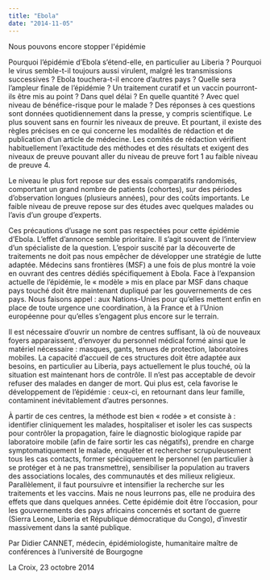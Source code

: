 ```yaml
---
title: "Ebola"
date: "2014-11-05"
---
```


Nous pouvons encore stopper l'épidémie

Pourquoi l’épidémie d’Ebola s’étend-elle, en particulier au Liberia ? Pourquoi le virus semble-t-il toujours aussi virulent, malgré les transmissions successives ? Ebola touchera-t-il encore d’autres pays ? Quelle sera l’ampleur finale de l’épidémie ? Un traitement curatif et un vaccin pourront-ils être mis au point ? Dans quel délai ? En quelle quantité ? Avec quel niveau de bénéfice-risque pour le malade ? Des réponses à ces questions sont données quotidiennement dans la presse, y compris scientifique. Le plus souvent sans en fournir les niveaux de preuve. Et pourtant, il existe des règles précises en ce qui concerne les modalités de rédaction et de publication d’un article de médecine. Les comités de rédaction vérifient habituellement l’exactitude des méthodes et des résultats et exigent des niveaux de preuve pouvant aller du niveau de preuve fort 1 au faible niveau de preuve 4.

Le niveau le plus fort repose sur des essais comparatifs randomisés, comportant un grand nombre de patients (cohortes), sur des périodes d’observation longues (plusieurs années), pour des coûts importants. Le faible niveau de preuve repose sur des études avec quelques malades ou l’avis d’un groupe d’experts.

Ces précautions d’usage ne sont pas respectées pour cette épidémie d’Ebola. L’effet d’annonce semble prioritaire. Il s’agit souvent de l’interview d’un spécialiste de la question. L’espoir suscité par la découverte de traitements ne doit pas nous empêcher de développer une stratégie de lutte adaptée. Médecins sans frontières (MSF) a une fois de plus montré la voie en ouvrant des centres dédiés spécifiquement à Ebola. Face à l’expansion actuelle de l’épidémie, le « modèle » mis en place par MSF dans chaque pays touché doit être maintenant dupliqué par les gouvernements de ces pays. Nous faisons appel : aux Nations-Unies pour qu’elles mettent enfin en place de toute urgence une coordination, à la France et à l’Union européenne pour qu’elles s’engagent plus encore sur le terrain.

Il est nécessaire d’ouvrir un nombre de centres suffisant, là où de nouveaux foyers apparaissent, d’envoyer du personnel médical formé ainsi que le matériel nécessaire : masques, gants, tenues de protection, laboratoires mobiles. La capacité d’accueil de ces structures doit être adaptée aux besoins, en particulier au Liberia, pays actuellement le plus touché, où la situation est maintenant hors de contrôle. Il n’est pas acceptable de devoir refuser des malades en danger de mort. Qui plus est, cela favorise le développement de l’épidémie : ceux-ci, en retournant dans leur famille, contaminent inévitablement d’autres personnes.

À partir de ces centres, la méthode est bien « rodée » et consiste à : identifier cliniquement les malades, hospitaliser et isoler les cas suspects pour contrôler la propagation, faire le diagnostic biologique rapide par laboratoire mobile (afin de faire sortir les cas négatifs), prendre en charge symptomatiquement le malade, enquêter et rechercher scrupuleusement tous les cas contacts, former spéciiquement le personnel (en particulier à se protéger et à ne pas transmettre), sensibiliser la population au travers des associations locales, des communautés et des milieux religieux. Parallèlement, il faut poursuivre et intensifier la recherche sur les traitements et les vaccins. Mais ne nous leurrons pas, elle ne produira des effets que dans quelques années. Cette épidémie doit être l’occasion, pour les gouvernements des pays africains concernés et sortant de guerre (Sierra Leone, Liberia et République démocratique du Congo), d’investir massivement dans la santé publique.

Par Didier CANNET, médecin, épidémiologiste, humanitaire maître de conférences à l’université de Bourgogne

La Croix, 23 octobre 2014
